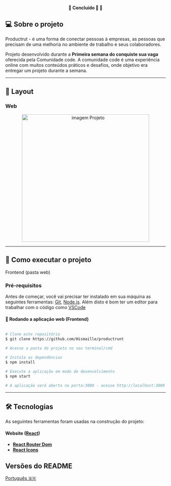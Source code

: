 <h4 align="center">
	🚧   Concluído 🚀 🚧
</h4>

## 💻 Sobre o projeto

Productrut - é uma forma de conectar pessoas à empresas, as pessoas que precisam de uma melhoria no ambiente de trabalho e seus colaboradores.


Projeto desenvolvido durante a **Primeira semana do conquiste sua vaga** oferecida pela Comunidade code.
A comunidade code é uma experiência online com muitos conteúdos práticos e desafios, onde objetivo era entregar um projeto durante a semana.

---
## 🎨 Layout


### Web

<p align="center" style="display: flex; align-items: flex-start; justify-content: center;">
  <img alt="imagem Projeto" title="Primeira semana" src="./public/imagens/productrut.gif" width="400px">
</p>

---

## 🚀 Como executar o projeto

 Frontend (pasta web)

### Pré-requisitos

Antes de começar, você vai precisar ter instalado em sua máquina as seguintes ferramentas:
[Git](https://git-scm.com), [Node.js](https://nodejs.org/en/). 
Além disto é bom ter um editor para trabalhar com o código como [VSCode](https://code.visualstudio.com/)

#### 🧭 Rodando a aplicação web (Frontend)

```bash

# Clone este repositório
$ git clone https://github.com/Hismaille/productrunt

# Acesse a pasta do projeto no seu terminal/cmd

# Instale as dependências
$ npm install

# Execute a aplicação em modo de desenvolvimento
$ npm start

# A aplicação será aberta na porta:3000 - acesse http://localhost:3000

```

---

## 🛠 Tecnologias

As seguintes ferramentas foram usadas na construção do projeto:

#### **Website**  ([React](https://reactjs.org/))

-   **[React Router Dom](https://github.com/ReactTraining/react-router/tree/master/packages/react-router-dom)**
-   **[React Icons](https://react-icons.github.io/react-icons/)**


##  Versões do README

[Português 🇧🇷](./README.md)
